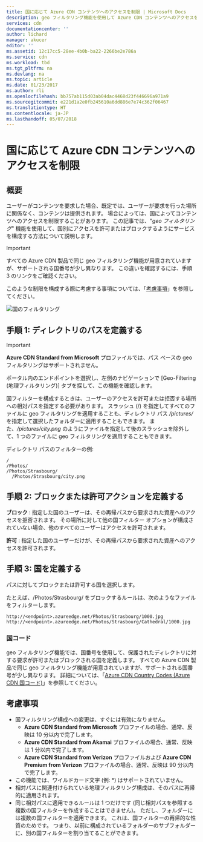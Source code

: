 ```yaml
---
title: 国に応じて Azure CDN コンテンツへのアクセスを制限 | Microsoft Docs
description: geo フィルタリング機能を使用して Azure CDN コンテンツへのアクセスを制限する方法について説明します。
services: cdn
documentationcenter: ''
author: lichard
manager: akucer
editor: ''
ms.assetid: 12c17cc5-28ee-4b0b-ba22-2266be2e786a
ms.service: cdn
ms.workload: tbd
ms.tgt_pltfrm: na
ms.devlang: na
ms.topic: article
ms.date: 01/23/2017
ms.author: rli
ms.openlocfilehash: bb757ab115d03ab04dac4468d23f446696a971a9
ms.sourcegitcommit: e221d1a2e0fb245610a6dd886e7e74c362f06467
ms.translationtype: HT
ms.contentlocale: ja-JP
ms.lasthandoff: 05/07/2018
---
```

# <a name="restrict-azure-cdn-content-by-country"></a>国に応じて Azure CDN コンテンツへのアクセスを制限

## <a name="overview"></a>概要
ユーザーがコンテンツを要求した場合、既定では、ユーザーが要求を行った場所に関係なく、コンテンツは提供されます。 場合によっては、国によってコンテンツへのアクセスを制限することがあります。 この記事では、"*geo フィルタリング*" 機能を使用して、国別にアクセスを許可またはブロックするようにサービスを構成する方法について説明します。

> [!IMPORTANT]
> すべての Azure CDN 製品で同じ geo フィルタリング機能が用意されていますが、サポートされる国番号が少し異なります。 この違いを確認するには、手順 3 のリンクをご確認ください。


このような制限を構成する際に考慮する事項については、「[考慮事項](cdn-restrict-access-by-country.md#considerations)」を参照してください。  

![国のフィルタリング](./media/cdn-filtering/cdn-country-filtering-akamai.png)

## <a name="step-1-define-the-directory-path"></a>手順 1: ディレクトリのパスを定義する
> [!IMPORTANT]
> **Azure CDN Standard from Microsoft** プロファイルでは、パス ベースの geo フィルタリングはサポートされません。
>


ポータル内のエンドポイントを選択し、左側のナビゲーションで [Geo-Filtering (地理フィルタリング)] タブを探して、この機能を確認します。

国フィルターを構成するときは、ユーザーのアクセスを許可または拒否する場所への相対パスを指定する必要があります。 スラッシュ (/) を指定してすべてのファイルに geo フィルタリングを適用することも、ディレクトリ パス */pictures/* を指定して選択したフォルダーに適用することもできます。 また、*/pictures/city.png* のようにファイルを指定して後のスラッシュを除外して、1 つのファイルに geo フィルタリングを適用することもできます。

ディレクトリ パスのフィルターの例:

    /                                 
    /Photos/
    /Photos/Strasbourg/
      /Photos/Strasbourg/city.png

## <a name="step-2-define-the-action-block-or-allow"></a>手順 2: ブロックまたは許可アクションを定義する
**ブロック** : 指定した国のユーザーは、その再帰パスから要求された資産へのアクセスを拒否されます。 その場所に対して他の国フィルター オプションが構成されていない場合、他のすべてのユーザーはアクセスを許可されます。

**許可** : 指定した国のユーザーだけが、その再帰パスから要求された資産へのアクセスを許可されます。

## <a name="step-3-define-the-countries"></a>手順 3: 国を定義する
パスに対してブロックまたは許可する国を選択します。 

たとえば、/Photos/Strasbourg/ をブロックするルールは、次のようなファイルをフィルターします。

    http://<endpoint>.azureedge.net/Photos/Strasbourg/1000.jpg
    http://<endpoint>.azureedge.net/Photos/Strasbourg/Cathedral/1000.jpg


### <a name="country-codes"></a>国コード
geo フィルタリング機能では、国番号を使用して、保護されたディレクトリに対する要求が許可またはブロックされる国を定義します。 すべての Azure CDN 製品で同じ geo フィルタリング機能が用意されていますが、サポートされる国番号が少し異なります。 詳細については、「[Azure CDN Country Codes (Azure CDN 国コード)](https://msdn.microsoft.com/library/mt761717.aspx)」を参照してください。 

## <a name="considerations"></a>考慮事項
* 国フィルタリング構成への変更は、すぐには有効になりません。
   * **Azure CDN Standard from Microsoft** プロファイルの場合、通常、反映は 10 分以内で完了します。 
   * **Azure CDN Standard from Akamai** プロファイルの場合、通常、反映は 1 分以内で完了します。 
   * **Azure CDN Standard from Verizon** プロファイルおよび **Azure CDN Premium from Verizon** プロファイルの場合、通常、反映は 90 分以内で完了します。  
* この機能では、ワイルドカード文字 (例: *) はサポートされていません。
* 相対パスに関連付けられている地理フィルタリング構成は、そのパスに再帰的に適用されます。
* 同じ相対パスに適用できるルールは 1 つだけです (同じ相対パスを参照する複数の国フィルターを作成することはできません)。 ただし、フォルダーには複数の国フィルターを適用できます。 これは、国フィルターの再帰的な性質のためです。 つまり、以前に構成されているフォルダーのサブフォルダーに、別の国フィルターを割り当てることができます。

